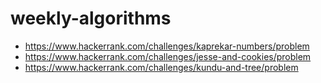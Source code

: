 # weekly-algorithms

- https://www.hackerrank.com/challenges/kaprekar-numbers/problem
- https://www.hackerrank.com/challenges/jesse-and-cookies/problem
- https://www.hackerrank.com/challenges/kundu-and-tree/problem
